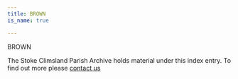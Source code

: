 ```yaml
---
title: BROWN
is_name: true

---
```


BROWN 


The Stoke Climsland Parish Archive holds material under this index entry. To find out more please [contact us](/contact/)
